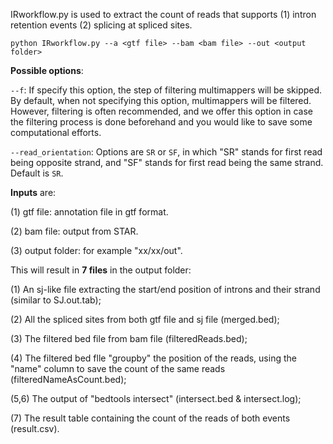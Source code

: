 IRworkflow.py is used to extract the count of reads that supports (1) intron retention events (2) splicing at spliced sites.

```
python IRworkflow.py --a <gtf file> --bam <bam file> --out <output folder>
```

**Possible options**:

`--f`: If specify this option, the step of filtering multimappers will be skipped. By default, when not specifying this option, multimappers will be filtered. However, filtering is often recommended, and we offer this option in case the filtering process is done beforehand and you would like to save some computational efforts.

`--read_orientation`: Options are `SR` or `SF`, in which "SR" stands for first read being opposite strand, and "SF" stands for first read being the same strand. Default is `SR`.

**Inputs** are:

(1) gtf file: annotation file in gtf format.

(2) bam file: output from STAR.

(3) output folder: for example "xx/xx/out".

This will result in **7 files** in the output folder:

(1) An sj-like file extracting the start/end position of introns and their strand (similar to SJ.out.tab);

(2) All the spliced sites from both gtf file and sj file (merged.bed);

(3) The filtered bed file from bam file (filteredReads.bed);

(4) The filtered bed flle "groupby" the position of the reads, using the "name" column to save the count of the same reads (filteredNameAsCount.bed);

(5,6) The output of "bedtools intersect" (intersect.bed & intersect.log);

(7) The result table containing the count of the reads of both events (result.csv).
